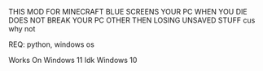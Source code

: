 THIS MOD FOR MINECRAFT BLUE SCREENS YOUR PC WHEN YOU DIE DOES NOT BREAK YOUR PC OTHER THEN LOSING UNSAVED STUFF cus why not

REQ: python, windows os

Works On Windows 11 Idk Windows 10